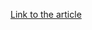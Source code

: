 [Link to the article](https://www.cisa.gov/news-events/alerts/2025/02/20/cisa-adds-two-known-exploited-vulnerabilities-catalog)
